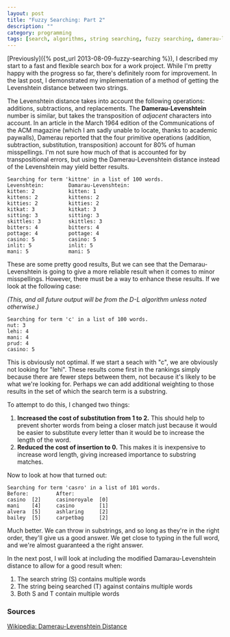 ```yaml
---
layout: post
title: "Fuzzy Searching: Part 2"
description: ""
category: programming
tags: [search, algorithms, string searching, fuzzy searching, damerau-levenshtein]
---
```


[Previously]({% post_url 2013-08-09-fuzzy-searching %}), I described my start to a fast and flexible search box for a work project. While I'm pretty happy with the progress so far, there's definitely room for improvement. In the last post, I demonstrated my implementation of a method of getting the Levenshtein distance between two strings.

The Levenshtein distance takes into account the following operations: additions, subtractions, and replacements. The **Damerau-Levenshtein** number is similar, but takes the transposition of *adjacent* characters into account. In an article in the March 1964 edition of the Communications of the ACM magazine (which I am sadly unable to locate, thanks to academic paywalls), Damerau reported that the four primitive operations (addition, subtraction, substitution, transposition) account for 80% of human misspellings. I'm not sure how much of that is accounted for by transpositional errors, but using the Damerau-Levenshtein distance instead of the Levenshtein may yield better results.

	Searching for term 'kittne' in a list of 100 words.
	Levenshtein:        Damarau-Levenshtein:
	kitten: 2           kitten: 1
	kittens: 2          kittens: 2
	kitties: 2          kitties: 2
	kitkat: 3           kitkat: 3
	sitting: 3          sitting: 3
	skittles: 3         skittles: 3
	bitters: 4          bitters: 4
	pottage: 4          pottage: 4
	casino: 5           casino: 5
	inlit: 5            inlit: 5
	mani: 5             mani: 5

These are some pretty good results, But we can see that the Demarau-Levenshtein is going to give a more reliable result when it comes to minor misspellings. However, there must be a way to enhance these results. If we look at the following case:

*(This, and all future output will be from the D-L algorithm unless noted otherwise.)*

	Searching for term 'c' in a list of 100 words.
	nut: 3
	lehi: 4
	mani: 4
	prud: 4
	casino: 5

This is obviously not optimal. If we start a seach with "c", we are obviously not looking for "lehi". These results come first in the rankings simply because there are fewer steps between them, not because it's likely to be what we're looking for. Perhaps we can add additional weighting to those results in the set of which the search term is a substring.

To attempt to do this, I changed two things:

 1. **Increased the cost of substitution from 1 to 2.** This should help to prevent shorter words from being a closer match just because it would be easier to substitute every letter than it would be to increase the length of the word.
 2. **Reduced the cost of insertion to 0.** This makes it is inexpensive to increase word length, giving increased importance to substring matches.

Now to look at how that turned out:

	Searching for term 'casro' in a list of 101 words.
	Before:         After:
	casino  [2]     casinoroyale  [0]
	mani    [4]     casino        [1]
	alvera  [5]     ashlaring     [2]
	bailey  [5]     carpetbag     [2]

Much better. We can throw in substrings, and so long as they're in the right order, they'll give us a good answer. We get close to typing in the full word, and we're almost guaranteed a the right answer.

In the next post, I will look at including the modified Damarau-Levenshtein distance to allow for a good result when:

 1. The search string (S) contains multiple words
 2. The string being searched (T) against contains multiple words
 3. Both S and T contain multiple words

### Sources

[Wikipedia: Damerau-Levenshtein Distance](http://en.wikipedia.org/wiki/Damerau-Levenshtein_distance)